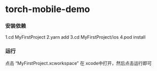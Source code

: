 # torch-mobile-demo

### 安装依赖
1.cd MyFirstProject
2.yarn add
3.cd MyFirstProject/ios
4.pod install

### 运行
点击 “MyFirstProject.xcworkspace” 在 xcode中打开，然后点击运行即可 

